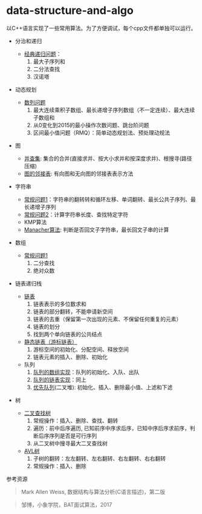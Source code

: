 # data-structure-and-algo


以C++语言实现了一些常用算法。为了方便调试，每个cpp文件都单独可以运行。

- 分治和递归
    - [经典递归问题](https://github.com/iLampard/data-structure-and-algo/blob/master/分治和递归/recursion.cpp)：
       1. 最大子序列和
       2. 二分法查找 
       3. 汉诺塔

- 动态规划
    - [数列问题](https://github.com/iLampard/data-structure-and-algo/blob/master/动态规划/ArrayProblem.cpp)
        1. 最大连续乘积子数组、最长递增子序列数组（不一定连续）、最大连续子数组和
        2. 从0变化到2015的最小操作次数问题、跳台阶问题
        3. 区间最小值问题（RMQ）：简单动态规划法、预处理动规法

- 图
    - [并查集](https://github.com/iLampard/data-structure-and-algo/blob/master/图/UnionFind2.cpp): 集合的合并(直接求并、按大小求并和按深度求并)、根搜寻(路径压缩)
    - [图的邻接表](https://github.com/iLampard/data-structure-and-algo/blob/master/图/AdjacencyList.cpp): 有向图和无向图的邻接表表示方法

- 字符串
    - [常规问题1](https://github.com/iLampard/data-structure-and-algo/blob/master/字符串/string_operation_1.cpp)：字符串的翻转转和循环左移、单词翻转、最长公共子序列、最长递增子序列
    - [常规问题2](https://github.com/iLampard/data-structure-and-algo/blob/master/字符串/string_operation_2.cpp)：计算字符串长度、查找特定字符
    - KMP算法
    - [Manacher算法](https://github.com/iLampard/data-structure-and-algo/blob/master/字符串/manacher.cpp): 判断是否回文子字符串，最长回文子串的计算

- 数组
    - [常规问题1](https://github.com/iLampard/data-structure-and-algo/blob/master/数组/array.cpp)
        1. 二分查找
        2. 绝对众数

- 链表递归栈
    - [链表](https://github.com/iLampard/data-structure-and-algo/blob/master/链表递归栈/LinkedList/LinkedList.cpp)
        1. 链表表示的多位数求和
        2. 链表的部分翻转，不能申请新空间
        3. 链表的去重（保留第一次出现的元素、不保留任何重复的元素）
        4. 链表的划分
        5. 找到两个单向链表的公共结点
    - [静态链表（游标链表）](https://github.com/iLampard/data-structure-and-algo/blob/master/链表递归栈/LinkedList/StaticLinkedList.cpp)
        1. 游标空间的初始化、分配空间、释放空间
        2. 链表元素的插入、删除、初始化
    - 队列
        1. [队列的数组实现](https://github.com/iLampard/data-structure-and-algo/blob/master/链表递归栈/Queue/Queue.cpp)：队列的初始化、入队、出队
        2. [队列的链表实现](https://github.com/iLampard/data-structure-and-algo/blob/master/链表递归栈/Queue/LinkedQueue.cpp)：同上
        3. [优先队列](https://github.com/iLampard/data-structure-and-algo/blob/master/链表递归栈/Queue/BinaryHeap.cpp)(二叉堆): 初始化、插入、删除最小值、上滤和下滤

- 树
    - [二叉查找树](https://github.com/iLampard/data-structure-and-algo/blob/master/树/BinarySearchTree.cpp)
        1. 常规操作：插入、删除、查找、翻转
        2. 遍历：前中后序遍历, 已知前序中序求后序，已知中序后序求前序，判断后序序列是否是可行序列
        3. 从二叉树中搜寻最大二叉查找树
    - [AVL树](https://github.com/iLampard/data-structure-and-algo/blob/master/树/AVLTree.cpp)
        1. 子树的翻转：左左翻转、左右翻转、右左翻转、右右翻转
        2. 常规操作：插入、删除



    
参考资源
> Mark Allen Weiss, 数据结构与算法分析(C语言描述)，第二版

> 邹博，小象学院，BAT面试算法，2017
